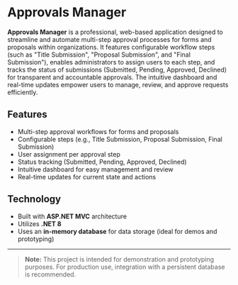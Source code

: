 # Approvals Manager

**Approvals Manager** is a professional, web-based application designed to streamline and automate multi-step approval processes for forms and proposals within organizations. It features configurable workflow steps (such as "Title Submission", "Proposal Submission", and "Final Submission"), enables administrators to assign users to each step, and tracks the status of submissions (Submitted, Pending, Approved, Declined) for transparent and accountable approvals. The intuitive dashboard and real-time updates empower users to manage, review, and approve requests efficiently.

## Features

- Multi-step approval workflows for forms and proposals
- Configurable steps (e.g., Title Submission, Proposal Submission, Final Submission)
- User assignment per approval step
- Status tracking (Submitted, Pending, Approved, Declined)
- Intuitive dashboard for easy management and review
- Real-time updates for current state and actions

## Technology

- Built with **ASP.NET MVC** architecture
- Utilizes **.NET 8**
- Uses an **in-memory database** for data storage (ideal for demos and prototyping)

---

> **Note:** This project is intended for demonstration and prototyping purposes. For production use, integration with a persistent database is recommended.
